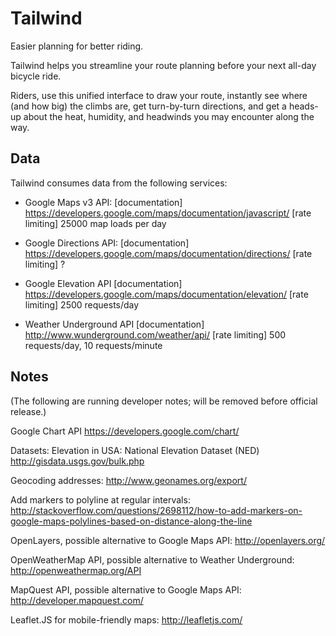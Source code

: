 Tailwind
=======

Easier planning for better riding.

Tailwind helps you streamline your route planning before your next all-day bicycle ride.

Riders, use this unified interface to draw your route, instantly see where (and how big) the climbs are, get turn-by-turn directions, and get a heads-up about the heat, humidity, and headwinds you may encounter along the way.


Data
----

Tailwind consumes data from the following services:

* Google Maps v3 API:
  [documentation] https://developers.google.com/maps/documentation/javascript/
  [rate limiting] 25000 map loads per day

* Google Directions API:
  [documentation] https://developers.google.com/maps/documentation/directions/
  [rate limiting] ?

* Google Elevation API
  [documentation] https://developers.google.com/maps/documentation/elevation/
  [rate limiting] 2500 requests/day

* Weather Underground API
  [documentation] http://www.wunderground.com/weather/api/
  [rate limiting] 500 requests/day, 10 requests/minute

Notes
-----

(The following are running developer notes; will be removed before official release.)

Google Chart API
https://developers.google.com/chart/

Datasets:
Elevation in USA: National Elevation Dataset (NED)
http://gisdata.usgs.gov/bulk.php

Geocoding addresses:
http://www.geonames.org/export/

Add markers to polyline at regular intervals:
http://stackoverflow.com/questions/2698112/how-to-add-markers-on-google-maps-polylines-based-on-distance-along-the-line

OpenLayers, possible alternative to Google Maps API:
http://openlayers.org/

OpenWeatherMap API, possible alternative to Weather Underground:
http://openweathermap.org/API

MapQuest API, possible alternative to Google Maps API:
http://developer.mapquest.com/

Leaflet.JS for mobile-friendly maps:
http://leafletjs.com/